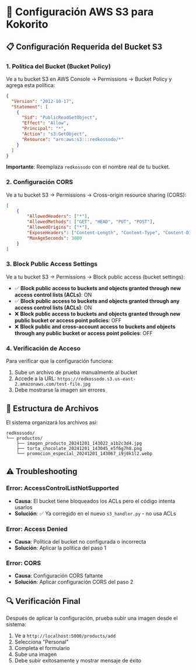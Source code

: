# 🔧 Configuración AWS S3 para Kokorito

## 📋 Configuración Requerida del Bucket S3

### 1. Política del Bucket (Bucket Policy)

Ve a tu bucket S3 en AWS Console → Permissions → Bucket Policy y agrega esta política:

```json
{
  "Version": "2012-10-17",
  "Statement": [
    {
      "Sid": "PublicReadGetObject",
      "Effect": "Allow",
      "Principal": "*",
      "Action": "s3:GetObject",
      "Resource": "arn:aws:s3:::redkossodo/*"
    }
  ]
}
```

**Importante**: Reemplaza `redkossodo` con el nombre real de tu bucket.

### 2. Configuración CORS

Ve a tu bucket S3 → Permissions → Cross-origin resource sharing (CORS):

```json
[
    {
        "AllowedHeaders": ["*"],
        "AllowedMethods": ["GET", "HEAD", "PUT", "POST"],
        "AllowedOrigins": ["*"],
        "ExposeHeaders": ["Content-Length", "Content-Type", "Content-Disposition"],
        "MaxAgeSeconds": 3000
    }
]
```

### 3. Block Public Access Settings

Ve a tu bucket S3 → Permissions → Block public access (bucket settings):

- ✅ **Block public access to buckets and objects granted through new access control lists (ACLs)**: ON
- ✅ **Block public access to buckets and objects granted through any access control lists (ACLs)**: ON  
- ❌ **Block public access to buckets and objects granted through new public bucket or access point policies**: OFF
- ❌ **Block public and cross-account access to buckets and objects through any public bucket or access point policies**: OFF

### 4. Verificación de Acceso

Para verificar que la configuración funciona:

1. Sube un archivo de prueba manualmente al bucket
2. Accede a la URL: `https://redkossodo.s3.us-east-2.amazonaws.com/test-file.jpg`
3. Debe mostrarse la imagen sin errores

## 🚀 Estructura de Archivos

El sistema organizará los archivos así:

```
redkossodo/
└── productos/
    ├── imagen_producto_20241201_143022_a1b2c3d4.jpg
    ├── torta_chocolate_20241201_143045_e5f6g7h8.png
    └── promocion_especial_20241201_143067_i9j0k1l2.webp
```

## ⚠️ Troubleshooting

### Error: AccessControlListNotSupported
- **Causa**: El bucket tiene bloqueados los ACLs pero el código intenta usarlos
- **Solución**: ✅ Ya corregido en el nuevo `s3_handler.py` - no usa ACLs

### Error: Access Denied
- **Causa**: Política del bucket no configurada o incorrecta
- **Solución**: Aplicar la política del paso 1

### Error: CORS
- **Causa**: Configuración CORS faltante
- **Solución**: Aplicar configuración CORS del paso 2

## 🔍 Verificación Final

Después de aplicar la configuración, prueba subir una imagen desde el sistema:

1. Ve a `http://localhost:5000/products/add`
2. Selecciona "Personal" 
3. Completa el formulario
4. Sube una imagen
5. Debe subir exitosamente y mostrar mensaje de éxito 